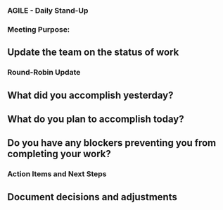 ### AGILE - Daily Stand-Up

### Meeting Purpose:
## Update the team on the status of work
### Round-Robin Update
## What did you accomplish yesterday?
## What do you plan to accomplish today?
## Do you have any blockers preventing you from completing your work?
### Action Items and Next Steps
## Document decisions and adjustments
